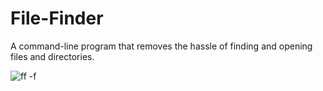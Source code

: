 # File-Finder
A command-line program that removes the hassle of finding and opening files and directories.


![ff -f](https://github.com/benhubsch/File-Finder/blob/master/gifs/ff-f.gif)
